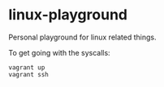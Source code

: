 # linux-playground

Personal playground for linux related things.

To get going with the syscalls:
```
vagrant up
vagrant ssh
```
